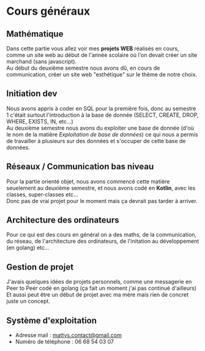# Cours généraux

## Mathématique
Dans cette partie vous allez voir mes **projets WEB** réalisés en cours, comme un site web au début de l'année scolaire où l'on devait créer un site marchand (sans javascript).\
Au début du deuxième semestre nous avons dû, en cours de communication, créer un site web "esthétique" sur le thème de notre choix.

## Initiation dev
Nous avons appris à coder en SQL pour la première fois, donc au semestre 1 c'était surtout l'introduction à la base de donnée (SELECT, CREATE, DROP, WHERE, EXISTS, IN, etc...)\
Au deuxième semestre nous avons du exploiter une base de donnée (d'où le nom de la matière *Exploitation de base de données*) ce qui nous a permis de travailler à plusieurs sur des données et s'occuper de cette base de données.

## Réseaux / Communication bas niveau
Pour la partie orienté objet, nous avons commencé cette matière seuelement au deuxième semestre, et nous avons codé en **Kotlin**, avec les classes, super-classes etc...\
Donc pas de vrai projet pour le moment mais ça devrait pas tarder à arriver.

## Architecture des ordinateurs
Pour ce qui est des cours en général on a des maths, de la communication, du réseau, de l'architecture des ordinateurs, de l'initation au développement (en golang) etc...

## Gestion de projet
J'avais quelques idées de projets personnels, comme une messagerie en Peer to Peer codé en golang (ça fait un moment j'ai pas continué d'ailleurs)\
Et aussi peut être un début de projet avec ma mère mais rien de concret juste un concept.

## Système d'exploitation
- Adresse mail : mattys.contact@gmail.com
- Numéro de téléphone : 06 68 54 03 07